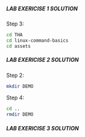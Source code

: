 ##### LAB EXERICISE 1 SOLUTION

Step 3:
```bash
cd THA
cd linux-command-basics
cd assets
```

##### LAB EXERICISE 2 SOLUTION

Step 2:
```bash
mkdir DEMO
```
Step 4:
```bash
cd ..
rmdir DEMO
```
##### LAB EXERICISE 3 SOLUTION
